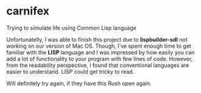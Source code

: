 # carnifex
Trying to simulate life using Common Lisp language

Unfortunatelly, I was able to finish this project due to **lispbuilder-sdl** not working on our version of Mac OS.
Though, I've spent enough time to get familiar with the **LISP** language and I was impressed by how easily you can add a lot of functionality to your program with few lines of code. 
However, from the readability perspective, I found that conventional languages are easier to understand. LISP could get tricky to read.

Will definitely try again, if they have this Rush open again.
